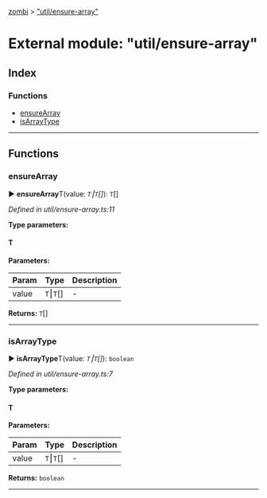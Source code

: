 [zombi](../README.md) > ["util/ensure-array"](../modules/_util_ensure_array_.md)



# External module: "util/ensure-array"

## Index

### Functions

* [ensureArray](_util_ensure_array_.md#ensurearray)
* [isArrayType](_util_ensure_array_.md#isarraytype)



---
## Functions
<a id="ensurearray"></a>

###  ensureArray

► **ensureArray**T(value: *`T`⎮`T`[]*): `T`[]



*Defined in util/ensure-array.ts:11*



**Type parameters:**

#### T 
**Parameters:**

| Param | Type | Description |
| ------ | ------ | ------ |
| value | `T`⎮`T`[]   |  - |





**Returns:** `T`[]





___

<a id="isarraytype"></a>

###  isArrayType

► **isArrayType**T(value: *`T`⎮`T`[]*): `boolean`



*Defined in util/ensure-array.ts:7*



**Type parameters:**

#### T 
**Parameters:**

| Param | Type | Description |
| ------ | ------ | ------ |
| value | `T`⎮`T`[]   |  - |





**Returns:** `boolean`





___


